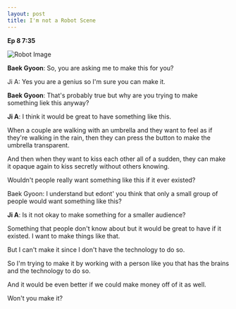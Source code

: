 ```yaml
---
layout: post
title: I'm not a Robot Scene
---
```


**Ep 8 7:35**

![Robot Image](https://user-images.githubusercontent.com/17896701/34710495-3e8cd522-f4e1-11e7-9d07-7126af12ceb8.png)

**Baek Gyoon**: So, you are asking me to make this for you?

Ji A: Yes you are a genius so I'm sure you can make it.

**Baek Gyoon**: That's probably true but why are you trying to make something liek this anyway?

**Ji A**: I think it would be great to have something like this. 

When a couple are walking with an umbrella and they want to feel as if they're walking in the rain, then they can press the button to make the umbrella transparent. 

And then when they want to kiss each other all of a sudden, they can make it opaque again to kiss secretly without others knowing.

Wouldn't people really want something like this if it ever existed?

Baek Gyoon: I understand but edont' you think that only a small group of people would want something like this?

**Ji A**: Is it not okay to make something for a smaller audience?

Something that people don't know about but it would be great to have if it existed. I want to make things like that.

But I can't make it since I don't have the technology to do so.

So I'm trying to make it by working with a person like you that has the brains and the technology to do so.

And it would be even better if we could make money off of it as well.

Won't you make it?

